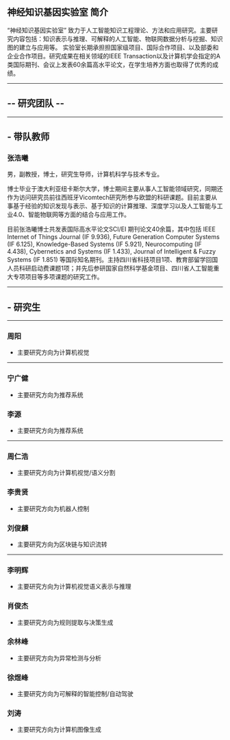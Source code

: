 ## 神经知识基因实验室 简介

“神经知识基因实验室” 致力于人工智能知识工程理论、方法和应用研究。主要研究内容包括：知识表示与推理、可解释的人工智能、物联网数据分析与挖掘、知识图的建立与应用等。
实验室长期承担担国家级项目、国际合作项目、以及部委和企业合作项目。研究成果在相关领域的IEEE Transaction以及计算机学会指定的A类国际期刊、会议上发表60余篇高水平论文，在学生培养方面也取得了优秀的成绩。

---------------
## -- 研究团队 --

---------------
## - 带队教师

### 张浩曦
男，副教授，博士，研究生导师，计算机科学与技术专业。

博士毕业于澳大利亚纽卡斯尔大学，博士期间主要从事人工智能领域研究，同期还作为访问研究员前往西班牙Vicomtech研究所参与欧盟的科研课题。目前主要从事基于经验的知识发现与表示、基于知识的计算推理、深度学习以及人工智能与工业4.0、智能物联网等方面的结合与应用工作。

目前张浩曦博士共发表国际高水平论文SCI/EI 期刊论文40余篇，其中包括 IEEE Internet of Things Journal (IF 9.936), Future Generation Computer Systems (IF 6.125), Knowledge-Based Systems (IF 5.921), Neurocomputing (IF 4.438), Cybernetics and Systems (IF 1.433), Journal of Intelligent & Fuzzy Systems (IF 1.851) 等国际知名期刊。主持四川省科技项目1项、教育部留学回国人员科研启动费课题1项；并先后参研国家自然科学基金项目、四川省人工智能重大专项项目等多项课题的研究工作。

---------------
## - 研究生

---------------
### 周阳
- 主要研究方向为计算机视觉

---------------
### 宁广健
- 主要研究方向为推荐系统

### 李源
- 主要研究方向为推荐系统

---------------
### 周仁浩
- 主要研究方向为计算机视觉/语义分割

### 李贵贤
- 主要研究方向为机器人控制

### 刘俊麟
- 主要研究方向为区块链与知识流转

---------------
### 李明辉
- 主要研究方向为计算机视觉语义表示与推理

### 肖俊杰
- 主要研究方向为规则提取与决策生成

### 余林峰
- 主要研究方向为异常检测与分析

### 徐煜峰
- 主要研究方向为可解释的智能控制/自动驾驶

### 刘涛
- 主要研究方向为计算机图像生成
